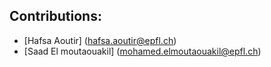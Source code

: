 ## Contributions: 

* [Hafsa Aoutir] (hafsa.aoutir@epfl.ch)
* [Saad El moutaouakil] (mohamed.elmoutaouakil@epfl.ch)


